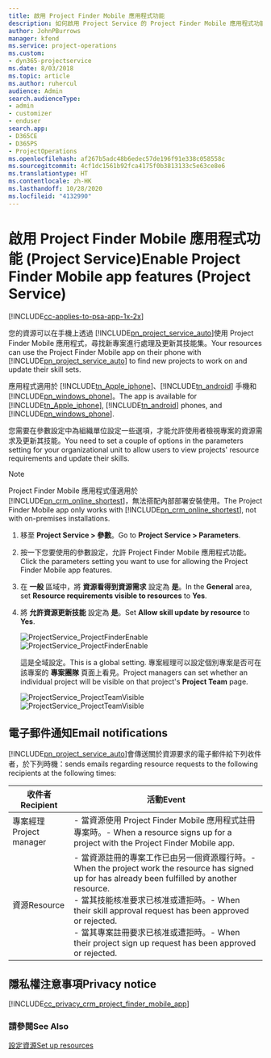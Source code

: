 ```yaml
---
title: 啟用 Project Finder Mobile 應用程式功能
description: 如何啟用 Project Service 的 Project Finder Mobile 應用程式功能
author: JohnPBurrows
manager: kfend
ms.service: project-operations
ms.custom:
- dyn365-projectservice
ms.date: 8/03/2018
ms.topic: article
ms.author: ruhercul
audience: Admin
search.audienceType:
- admin
- customizer
- enduser
search.app:
- D365CE
- D365PS
- ProjectOperations
ms.openlocfilehash: af267b5adc48b6edec57de196f91e338c058558c
ms.sourcegitcommit: 4cf1dc1561b92fca4175f0b3813133c5e63ce8e6
ms.translationtype: HT
ms.contentlocale: zh-HK
ms.lasthandoff: 10/28/2020
ms.locfileid: "4132990"
---
```

# <a name="enable-project-finder-mobile-app-features-project-service"></a><span data-ttu-id="a60f4-103">啟用 Project Finder Mobile 應用程式功能 (Project Service)</span><span class="sxs-lookup"><span data-stu-id="a60f4-103">Enable Project Finder Mobile app features (Project Service)</span></span>

[!INCLUDE[cc-applies-to-psa-app-1x-2x](../includes/cc-applies-to-psa-app-1x-2x.md)]

<span data-ttu-id="a60f4-104">您的資源可以在手機上透過 [!INCLUDE[pn_project_service_auto](../includes/pn-project-service-auto.md)]使用 Project Finder Mobile 應用程式，尋找新專案進行處理及更新其技能集。</span><span class="sxs-lookup"><span data-stu-id="a60f4-104">Your resources can use the Project Finder Mobile app on their phone with [!INCLUDE[pn_project_service_auto](../includes/pn-project-service-auto.md)] to find new projects to work on and update their skill sets.</span></span>  
  
 <span data-ttu-id="a60f4-105">應用程式適用於 [!INCLUDE[tn_Apple_iphone](../includes/tn-apple-iphone.md)]、[!INCLUDE[tn_android](../includes/tn-android.md)] 手機和 [!INCLUDE[pn_windows_phone](../includes/pn-windows-phone.md)]。</span><span class="sxs-lookup"><span data-stu-id="a60f4-105">The app is available for [!INCLUDE[tn_Apple_iphone](../includes/tn-apple-iphone.md)], [!INCLUDE[tn_android](../includes/tn-android.md)] phones, and [!INCLUDE[pn_windows_phone](../includes/pn-windows-phone.md)].</span></span>  
  
 <span data-ttu-id="a60f4-106">您需要在參數設定中為組織單位設定一些選項，才能允許使用者檢視專案的資源需求及更新其技能。</span><span class="sxs-lookup"><span data-stu-id="a60f4-106">You need to set a couple of options in the parameters setting for your organizational unit to allow users to view projects' resource requirements and update their skills.</span></span>  
  
> [!NOTE]
>  <span data-ttu-id="a60f4-107">Project Finder Mobile 應用程式僅適用於 [!INCLUDE[pn_crm_online_shortest](../includes/pn-crm-online-shortest.md)]，無法搭配內部部署安裝使用。</span><span class="sxs-lookup"><span data-stu-id="a60f4-107">The Project Finder Mobile app only works with [!INCLUDE[pn_crm_online_shortest](../includes/pn-crm-online-shortest.md)], not with on-premises installations.</span></span>  
  
1. <span data-ttu-id="a60f4-108">移至 **Project Service > 參數**。</span><span class="sxs-lookup"><span data-stu-id="a60f4-108">Go to **Project Service > Parameters**.</span></span>  
  
2. <span data-ttu-id="a60f4-109">按一下您要使用的參數設定，允許 Project Finder Mobile 應用程式功能。</span><span class="sxs-lookup"><span data-stu-id="a60f4-109">Click the parameters setting you want to use for allowing the Project Finder Mobile app features.</span></span>  
  
3. <span data-ttu-id="a60f4-110">在 **一般** 區域中，將 **資源看得到資源需求** 設定為 **是**。</span><span class="sxs-lookup"><span data-stu-id="a60f4-110">In the **General** area, set **Resource requirements visible to resources** to **Yes**.</span></span>  
  
4. <span data-ttu-id="a60f4-111">將 **允許資源更新技能** 設定為 **是**。</span><span class="sxs-lookup"><span data-stu-id="a60f4-111">Set **Allow skill update by resource** to **Yes**.</span></span>  
  
   <span data-ttu-id="a60f4-112">![ProjectService_ProjectFinderEnable](../psa/media/project-service-project-finder-enable.png "ProjectService_ProjectFinderEnable")</span><span class="sxs-lookup"><span data-stu-id="a60f4-112">![ProjectService_ProjectFinderEnable](../psa/media/project-service-project-finder-enable.png "ProjectService_ProjectFinderEnable")</span></span>  
  
   <span data-ttu-id="a60f4-113">這是全域設定。</span><span class="sxs-lookup"><span data-stu-id="a60f4-113">This is a global setting.</span></span> <span data-ttu-id="a60f4-114">專案經理可以設定個別專案是否可在該專案的 **專案團隊** 頁面上看見。</span><span class="sxs-lookup"><span data-stu-id="a60f4-114">Project managers can set whether an individual project will be visible on that project's **Project Team** page.</span></span>  
  
   <span data-ttu-id="a60f4-115">![ProjectService_ProjectTeamVisible](../psa/media/project-service-project-team-visible.png "ProjectService_ProjectTeamVisible")</span><span class="sxs-lookup"><span data-stu-id="a60f4-115">![ProjectService_ProjectTeamVisible](../psa/media/project-service-project-team-visible.png "ProjectService_ProjectTeamVisible")</span></span>  
  
## <a name="email-notifications"></a><span data-ttu-id="a60f4-116">電子郵件通知</span><span class="sxs-lookup"><span data-stu-id="a60f4-116">Email notifications</span></span>  
 [!INCLUDE[pn_project_service_auto](../includes/pn-project-service-auto.md)]<span data-ttu-id="a60f4-117">會傳送關於資源要求的電子郵件給下列收件者，於下列時機：</span><span class="sxs-lookup"><span data-stu-id="a60f4-117">sends emails regarding resource requests to the following recipients at the following times:</span></span>  
  
|<span data-ttu-id="a60f4-118">收件者</span><span class="sxs-lookup"><span data-stu-id="a60f4-118">Recipient</span></span>|<span data-ttu-id="a60f4-119">活動</span><span class="sxs-lookup"><span data-stu-id="a60f4-119">Event</span></span>|  
|---------------|-----------|  
|<span data-ttu-id="a60f4-120">專案經理</span><span class="sxs-lookup"><span data-stu-id="a60f4-120">Project manager</span></span>|<span data-ttu-id="a60f4-121">- 當資源使用 Project Finder Mobile 應用程式註冊專案時。</span><span class="sxs-lookup"><span data-stu-id="a60f4-121">-   When a resource signs up for a project with the Project Finder Mobile app.</span></span>|  
|<span data-ttu-id="a60f4-122">資源</span><span class="sxs-lookup"><span data-stu-id="a60f4-122">Resource</span></span>|<span data-ttu-id="a60f4-123">- 當資源註冊的專案工作已由另一個資源履行時。</span><span class="sxs-lookup"><span data-stu-id="a60f4-123">-   When the project work the resource has signed up for has already been fulfilled by another resource.</span></span><br /><span data-ttu-id="a60f4-124">- 當其技能核准要求已核准或遭拒時。</span><span class="sxs-lookup"><span data-stu-id="a60f4-124">-   When their skill approval request has been approved or rejected.</span></span><br /><span data-ttu-id="a60f4-125">- 當其專案註冊要求已核准或遭拒時。</span><span class="sxs-lookup"><span data-stu-id="a60f4-125">-   When their project sign up request has been approved or rejected.</span></span>|  
  
## <a name="privacy-notice"></a><span data-ttu-id="a60f4-126">隱私權注意事項</span><span class="sxs-lookup"><span data-stu-id="a60f4-126">Privacy notice</span></span>  
 [!INCLUDE[cc_privacy_crm_project_finder_mobile_app](../includes/cc-privacy-crm-project-finder-mobile-app.md)]  
  
### <a name="see-also"></a><span data-ttu-id="a60f4-127">請參閱</span><span class="sxs-lookup"><span data-stu-id="a60f4-127">See Also</span></span>  
 [<span data-ttu-id="a60f4-128">設定資源</span><span class="sxs-lookup"><span data-stu-id="a60f4-128">Set up resources</span></span>](../psa/set-up-resources.md)
